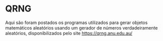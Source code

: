 # QRNG
Aqui são foram postados os programas utilizados para gerar objetos matemáticos aleatórios usando um gerador de números verdadeiramente aleatórios, disponibilizados pelo site https://qrng.anu.edu.au/
